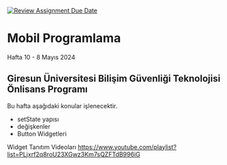 [![Review Assignment Due Date](https://classroom.github.com/assets/deadline-readme-button-24ddc0f5d75046c5622901739e7c5dd533143b0c8e959d652212380cedb1ea36.svg)](https://classroom.github.com/a/F1WKnYic)
# Mobil Programlama

Hafta 10 - 8 Mayıs 2024

## Giresun Üniversitesi Bilişim Güvenliği Teknolojisi Önlisans Programı

Bu hafta aşağıdaki konular işlenecektir.

- setState yapısı
- değişkenler
- Button Widgetleri

Widget Tanıtım Videoları
https://www.youtube.com/playlist?list=PLjxrf2q8roU23XGwz3Km7sQZFTdB996iG